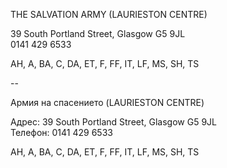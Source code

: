 THE SALVATION ARMY (LAURIESTON CENTRE)

39 South Portland Street, Glasgow G5 9JL  
0141 429 6533  

AH, A, BA, C, DA, ET, F, FF, IT, LF, MS, SH, TS

--

Армия на спасението (LAURIESTON CENTRE)

Адрес: 39 South Portland Street, Glasgow G5 9JL  
Телефон: 0141 429 6533  

AH, A, BA, C, DA, ET, F, FF, IT, LF, MS, SH, TS